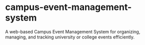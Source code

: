 # campus-event-management-system
A web-based Campus Event Management System for organizing, managing, and tracking university or college events efficiently.
